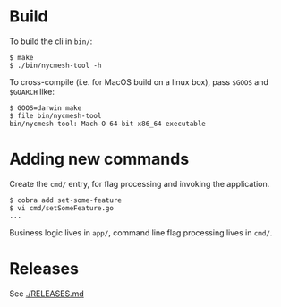 # Build

To build the cli in `bin/`:

```
$ make
$ ./bin/nycmesh-tool -h
```

To cross-compile (i.e. for MacOS build on a linux box), pass `$GOOS` and `$GOARCH` like:

```
$ GOOS=darwin make
$ file bin/nycmesh-tool
bin/nycmesh-tool: Mach-O 64-bit x86_64 executable
```

# Adding new commands

Create the `cmd/` entry, for flag processing and invoking the application.

```
$ cobra add set-some-feature
$ vi cmd/setSomeFeature.go
...
```

Business logic lives in `app/`, command line flag processing lives in `cmd/`.

# Releases

See [./RELEASES.md](RELEASES.md)
